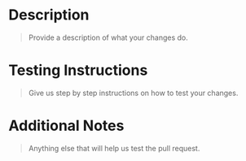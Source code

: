# Description
> Provide a description of what your changes do.

# Testing Instructions
> Give us step by step instructions on how to test your changes.

# Additional Notes
> Anything else that will help us test the pull request.
